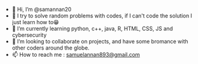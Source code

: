 - 👋 Hi, I’m @samannan20
- 👀 I try to solve random problems with codes, if I can't code the solution I just learn how to😁
- 🌱 I’m currently learning python, c++, java, R, HTML, CSS, JS and cybersecurity
- 💞️ I’m looking to collaborate on projects, and have some bromance with other coders around the globe.
- 📫 How to reach me : samuelannan893@gmail.com

<!---
samannan20/samannan20 is a ✨ special ✨ repository because its `README.md` (this file) appears on your GitHub profile.
You can click the Preview link to take a look at your changes.
--->
